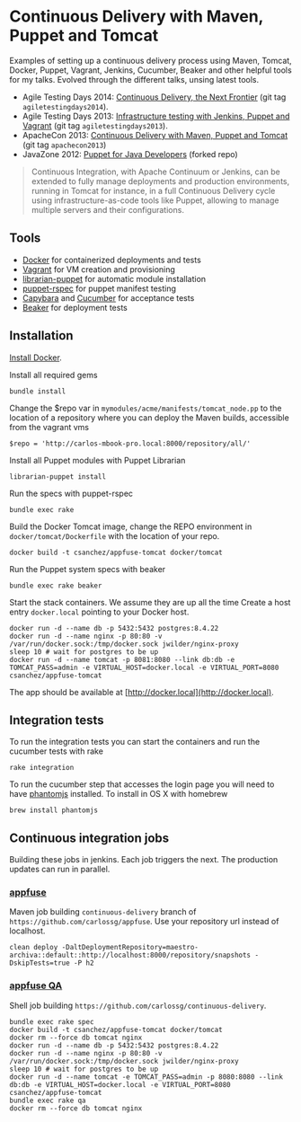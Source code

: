 # Continuous Delivery with Maven, Puppet and Tomcat 

Examples of setting up a continuous delivery process using Maven, Tomcat, Docker, Puppet, Vagrant, Jenkins,
Cucumber, Beaker and other helpful tools for my talks.
Evolved through the different talks, unsing latest tools.

* Agile Testing Days 2014: [Continuous Delivery, the Next Frontier](http://www.agiletestingdays.com/session/continuous-delivery-the-next-frontier/) (git tag `agiletestingdays2014`).
* Agile Testing Days 2013: [Infrastructure testing with Jenkins, Puppet and Vagrant](http://blog.csanchez.org/2013/10/29/infrastructure-testing-with-jenkins-puppet-and-vagrant-at-agile-testing-days/) (git tag `agiletestingdays2013`).
* ApacheCon 2013: [Continuous Delivery with Maven, Puppet and Tomcat](http://blog.csanchez.org/2013/11/12/continuous-delivery-with-maven-puppet-and-tomcat-video-from-apachecon-na-2013/) (git tag `apachecon2013`)
* JavaZone 2012: [Puppet for Java Developers](https://github.com/carlossg/puppet-for-java-devs) (forked repo)

> Continuous Integration, with Apache Continuum or Jenkins, can be extended to fully manage deployments and production environments, running in Tomcat for instance, in a full Continuous Delivery cycle using infrastructure-as-code tools like Puppet, allowing to manage multiple servers and their configurations.


## Tools

* [Docker](http://docker.io) for containerized deployments and tests
* [Vagrant](http://vagrantup.com) for VM creation and provisioning
* [librarian-puppet](http://librarian-puppet.com/) for automatic module installation
* [puppet-rspec](http://rspec-puppet.com) for puppet manifest testing
* [Capybara](https://github.com/jnicklas/capybara) and [Cucumber](http://cukes.info/) for acceptance tests
* [Beaker](https://github.com/puppetlabs/beaker) for deployment tests



## Installation

[Install Docker](https://docs.docker.com/installation).

Install all required gems

    bundle install

Change the $repo var in `mymodules/acme/manifests/tomcat_node.pp` to the location of a repository where you can deploy the Maven builds, accessible from the vagrant vms

    $repo = 'http://carlos-mbook-pro.local:8000/repository/all/'

Install all Puppet modules with Puppet Librarian

    librarian-puppet install

Run the specs with puppet-rspec

    bundle exec rake

Build the Docker Tomcat image, change the REPO environment in `docker/tomcat/Dockerfile` with the location of your repo.

    docker build -t csanchez/appfuse-tomcat docker/tomcat

Run the Puppet system specs with beaker

    bundle exec rake beaker

Start the stack containers. We assume they are up all the time
Create a host entry `docker.local` pointing to your Docker host.

    docker run -d --name db -p 5432:5432 postgres:8.4.22
    docker run -d --name nginx -p 80:80 -v /var/run/docker.sock:/tmp/docker.sock jwilder/nginx-proxy
    sleep 10 # wait for postgres to be up
    docker run -d --name tomcat -p 8081:8080 --link db:db -e TOMCAT_PASS=admin -e VIRTUAL_HOST=docker.local -e VIRTUAL_PORT=8080 csanchez/appfuse-tomcat

The app should be available at [http://docker.local](http://docker.local).

## Integration tests

To run the integration tests you can start the containers and run the cucumber tests with rake

    rake integration

To run the cucumber step that accesses the login page you will need to have [phantomjs](http://phantomjs.org/) installed. To install in OS X with homebrew

    brew install phantomjs


## Continuous integration jobs

Building these jobs in jenkins. Each job triggers the next. The production updates can run in parallel.

### [appfuse](https://github.com/carlossg/appfuse)

Maven job building `continuous-delivery` branch of `https://github.com/carlossg/appfuse`.
Use your repository url instead of localhost.

    clean deploy -DaltDeploymentRepository=maestro-archiva::default::http://localhost:8000/repository/snapshots -DskipTests=true -P h2

### [appfuse QA](https://github.com/carlossg/continuous-delivery)

Shell job building `https://github.com/carlossg/continuous-delivery`.

    bundle exec rake spec
    docker build -t csanchez/appfuse-tomcat docker/tomcat
    docker rm --force db tomcat nginx
    docker run -d --name db -p 5432:5432 postgres:8.4.22
    docker run -d --name nginx -p 80:80 -v /var/run/docker.sock:/tmp/docker.sock jwilder/nginx-proxy
    sleep 10 # wait for postgres to be up
    docker run -d --name tomcat -e TOMCAT_PASS=admin -p 8080:8080 --link db:db -e VIRTUAL_HOST=docker.local -e VIRTUAL_PORT=8080 csanchez/appfuse-tomcat
    bundle exec rake qa
    docker rm --force db tomcat nginx
